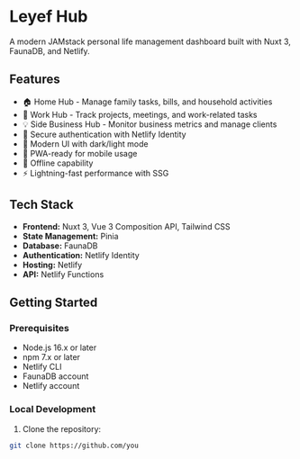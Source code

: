 # Leyef Hub

A modern JAMstack personal life management dashboard built with Nuxt 3, FaunaDB, and Netlify.

## Features

- 🏠 Home Hub - Manage family tasks, bills, and household activities
- 💼 Work Hub - Track projects, meetings, and work-related tasks
- 💡 Side Business Hub - Monitor business metrics and manage clients
- 🔐 Secure authentication with Netlify Identity
- 🎨 Modern UI with dark/light mode
- 📱 PWA-ready for mobile usage
- 🔄 Offline capability
- ⚡ Lightning-fast performance with SSG

## Tech Stack

- **Frontend:** Nuxt 3, Vue 3 Composition API, Tailwind CSS
- **State Management:** Pinia
- **Database:** FaunaDB
- **Authentication:** Netlify Identity
- **Hosting:** Netlify
- **API:** Netlify Functions

## Getting Started

### Prerequisites

- Node.js 16.x or later
- npm 7.x or later
- Netlify CLI
- FaunaDB account
- Netlify account

### Local Development

1. Clone the repository:

```bash
git clone https://github.com/you
```
